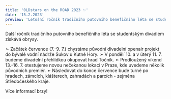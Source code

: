 ```yaml
---
title: '0LDstars on the ROAD 2023 ✨'
date: '15.2.2023'
preview: 'Letošní ročník tradičního putovního benefičního léta se studentským divadlem získává obrysy. Kdy bude a co vás čeká?'
--- 
```

Další ročník tradičního putovního benefičního léta se studentským divadlem získává obrysy. 

➣ Začátek července (7.-9. 7.) chystáme původní divadelní openair projekt do bývalé vodní nádrže Sukov u Kutné Hory. 
➣ V pondělí 10. a v úterý 11. 7. budeme divadelní přehlídkou okupovat hrad Točník. 
➣ Prodloužený víkend 13.-16. 7. otestujeme novou nečekanou lokaci v Praze, kde uvedeme několik původních premiér. 
➣ Následovat do konce července bude turné po hradech, zámcích, klášterech, zahradách a parcích - zejména Středočeského kraje.


Více informací brzy!

